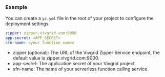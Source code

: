 ### Example

You can create a `yc.yml` file in the root of your project to configure the deployment settings.

```yaml
zipper: zipper.vivgrid.com:9000
app-secret: <APP_SECRET>
sfn-name: <your_function_name>
```

- zipper (optional): The URL of the Vivgrid Zipper Service endpoint, the default value is zipper.vivgrid.com:9000.
- app-secret: The application secret of your Vivgrid project.
- sfn-name: The name of your serverless function calling service.
